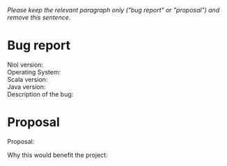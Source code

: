 *Please keep the relevant paragraph only ("bug report" or "proposal") and remove this sentence.* 

# Bug report

Niol version:  
Operating System:   
Scala version:  
Java version:  
Description of the bug:  

# Proposal

Proposal: 

Why this would benefit the project: 
